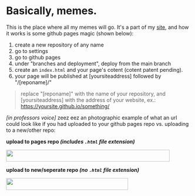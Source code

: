 # Basically, memes.

This is the place where all my memes will go. It's a part of my [site](https://yeetssite.github.io), and how it works is some github pages magic (shown below):

1. create a new repository of any name
2. go to settings
3. go to github pages
4. under "branches and deployment", deploy from the main branch
5. create an `index.html` and your page's cotent (cotent patent pending).
6. your page will be published at [yoursiteaddress] followed by "/[reponame]/"

> replace "[reponame]" with the name of your repository, and [yoursiteaddress] with the address of your website, ex.:
> https://yoursite.github.io/something/


*[in professors voice]* zeez eez an photographic example of what an url could look like if you had uploaded to your github pages repo vs. uploading to a new/other repo:

**upload to pages repo *(includes `.html` file extension)***

<img src="https://cdn.discordapp.com/attachments/1226709870238240880/1227734739423854726/Screenshot_20240410_153858_Samsung_Internet.png?ex=66297c14&is=66170714&hm=475e0e27f5c1606fd4ba56284f1a81dcb6ec4efaed135ad705d6a829ac257cca&" height="32" width="445">

**upload to new/seperate repo *(no `.html` file extension)***

<img src="https://media.discordapp.net/attachments/1226709870238240880/1227734739188977714/Screenshot_20240410_153547_Samsung_Internet.png?ex=66297c14&is=66170714&hm=308646f965e0890e6db4dde3c64890821860861232fadcd00d3486b38d5fc653&=&width=753&height=82" height="32" width="332">
